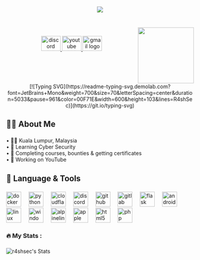 <br clear="both">

<div align="center">
  <img src="https://visitor-badge.laobi.icu/badge?page_id=r4shsec.r4shsec&left_text=Visitor%20Count"  />
</div>

###

<br clear="both">

<img align="right" height="150" src="https://i.imgur.com/j5wnSJ4.png"  />

###

<div align="center">
  <a href="https://discord.gg/DpbbQDeD" target="_blank">
    <img src="https://raw.githubusercontent.com/maurodesouza/profile-readme-generator/master/src/assets/icons/social/discord/default.svg" width="52" height="40" alt="discord logo"  />
  </a>
  <a href="https://youtube.com/@r4shsec" target="_blank">
    <img src="https://raw.githubusercontent.com/maurodesouza/profile-readme-generator/master/src/assets/icons/social/youtube/default.svg" width="52" height="40" alt="youtube logo"  />
  </a>
  <a href="r4shsec@protonmail.com" target="_blank">
    <img src="https://raw.githubusercontent.com/maurodesouza/profile-readme-generator/master/src/assets/icons/social/gmail/default.svg" width="52" height="40" alt="gmail logo"  />
  </a>
</div>

###

<br clear="both">

<div align="center">[![Typing SVG](https://readme-typing-svg.demolab.com?font=JetBrains+Mono&weight=700&size=70&letterSpacing=center&duration=5033&pause=961&color=00F71E&width=600&height=103&lines=R4shSec)](https://git.io/typing-svg)</div>

###

<h2 align="left">👩‍💻  About Me</h2>

###

<p align="left">• 🧑‍🚀 Kuala Lumpur, Malaysia<br>• 🤔 Learning Cyber Security<br>• 🧠 Completing courses, bounties & getting certificates<br>• 💫 Working on YouTube</p>

###

<h2 align="left">🧠 Language & Tools</h2>

###

<div align="left">
  <img src="https://skillicons.dev/icons?i=docker" height="40" alt="docker logo"  />
  <img width="12" />
  <img src="https://skillicons.dev/icons?i=py" height="40" alt="python logo"  />
  <img width="12" />
  <img src="https://skillicons.dev/icons?i=cloudflare" height="40" alt="cloudflare logo"  />
  <img width="12" />
  <img src="https://skillicons.dev/icons?i=discord" height="40" alt="discord logo"  />
  <img width="12" />
  <img src="https://skillicons.dev/icons?i=github" height="40" alt="github logo"  />
  <img width="12" />
  <img src="https://skillicons.dev/icons?i=gitlab" height="40" alt="gitlab logo"  />
  <img width="12" />
  <img src="https://skillicons.dev/icons?i=flask" height="40" alt="flask logo"  />
  <img width="12" />
  <img src="https://cdn.jsdelivr.net/gh/devicons/devicon/icons/android/android-original.svg" height="40" alt="android logo"  />
  <img width="12" />
  <img src="https://skillicons.dev/icons?i=linux" height="40" alt="linux logo"  />
  <img width="12" />
  <img src="https://cdn.jsdelivr.net/gh/devicons/devicon/icons/windows8/windows8-original.svg" height="40" alt="windows8 logo"  />
  <img width="12" />
  <img src="https://cdn.simpleicons.org/alpinelinux/0D597F" height="40" alt="alpinelinux logo"  />
  <img width="12" />
  <img src="https://cdn.simpleicons.org/apple/000000" height="40" alt="apple logo"  />
  <img width="12" />
  <img src="https://skillicons.dev/icons?i=html" height="40" alt="html5 logo"  />
  <img width="12" />
  <img src="https://skillicons.dev/icons?i=php" height="40" alt="php logo"  />
</div>

###

<h3 align="left">🔥   My Stats :</h3>

###

![r4shsec's Stats](https://github-readme-stats.vercel.app/api?username=r4shsec&theme=onedark&show_icons=true&hide_border=false&count_private=true)

###
